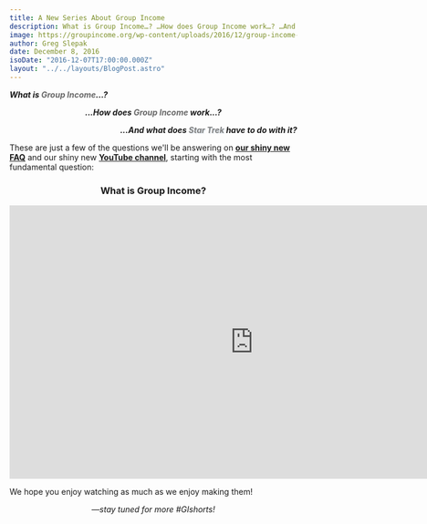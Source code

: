 ```yaml
---
title: A New Series About Group Income
description: What is Group Income…? …How does Group Income work…? …And what does Star Trek have to do with it? These are just a few of the questions we’ll be answering on our shiny new FAQ and our shiny new YouTube channel...
image: https://groupincome.org/wp-content/uploads/2016/12/group-income-shorts-image.003.jpeg
author: Greg Slepak
date: December 8, 2016
isoDate: "2016-12-07T17:00:00.000Z"
layout: "../../layouts/BlogPost.astro"
---
```


***What is <span style="color: #686868">Group Income</span>...?***

<p style="text-align: center; font-style: italic; font-weight: bold; font-weight: bold">...How does <span style="color: #686868">Group Income</span> work...?</p>

<p style="text-align: right; font-style: italic; font-weight: bold">...And what does <span style="color: grey; text-shadow: 1px 1px 2px rgba(0, 72, 123, 0.17);">Star Trek</span> have to do with it?</p>

These are just a few of the questions we'll be answering on **[our shiny new FAQ](/faq/)** and our shiny new **[YouTube channel](https://www.youtube.com/channel/UCss9JQ6yFFk0yonhg-5JCtw)**, starting with the most fundamental question:

<h3 style="text-align: center">What is Group Income?</h3>

<iframe width="853" height="480" src="https://www.youtube-nocookie.com/embed/WpvyLEZmEAM?rel=0" frameborder="0" allowfullscreen></iframe>

We hope you enjoy watching as much as we enjoy making them!

<p style="font-style:italic; text-align:center">—stay tuned for more #GIshorts!</p>
